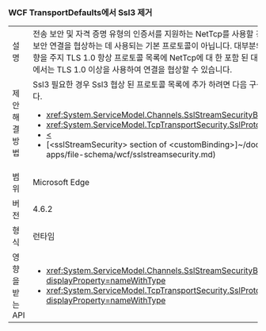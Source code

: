 ### <a name="remove-ssl3-from-the-wcf-transportdefaults"></a>WCF TransportDefaults에서 Ssl3 제거

|   |   |
|---|---|
|설명|전송 보안 및 자격 증명 유형의 인증서를 지원하는 NetTcp를 사용할 경우 SSL 3 프로토콜은 더 이상 보안 연결을 협상하는 데 사용되는 기본 프로토콜이 아닙니다. 대부분의 경우에서 없어야 기존 앱에 영향을 주지 TLS 1.0 항상 프로토콜 목록에 NetTcp에 대 한 포함 된 대로 합니다. 모든 기존 클라이언트에서는 TLS 1.0 이상을 사용하여 연결을 협상할 수 있습니다.|
|제안 해결 방법|Ssl3 필요한 경우 Ssl3 협상 된 프로토콜 목록에 추가 하려면 다음 구성 메커니즘 중 하나를 사용 합니다.<ul><li><xref:System.ServiceModel.Channels.SslStreamSecurityBindingElement.SslProtocols></li><li><xref:System.ServiceModel.TcpTransportSecurity.SslProtocols></li><li>[<](~/docs/framework/configure-apps/file-schema/wcf/transport-of-nettcpbinding.md)</li><li>[&lt;sslStreamSecurity&gt; section of &lt;customBinding&gt;]~/docs/framework/configure-apps/file-schema/wcf/sslstreamsecurity.md)</li></ul>|
|범위|Microsoft Edge|
|버전|4.6.2|
|형식|런타임|
|영향을 받는 API|<ul><li><xref:System.ServiceModel.Channels.SslStreamSecurityBindingElement.SslProtocols?displayProperty=nameWithType></li><li><xref:System.ServiceModel.TcpTransportSecurity.SslProtocols?displayProperty=nameWithType></li></ul>|

